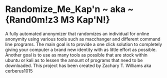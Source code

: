 # Randomize_Me_Kap'n ~ aka ~ {Rand0m!z3 M3 Kap'N!}
A fully automated anonymizer that randomizes an individual for online anonymity using various tools such as macchanger and different command line programs.
The main goal is to provide a one click solution to completely giving your computer a brand new identity with as little effort as possible.
Another goal is to use as many tools as possible that are stock within ubuntu or kali as to lessen the amount of programs that need to be downloaded.
This project has been created by Zachary T. Williams aka cerberus1015
